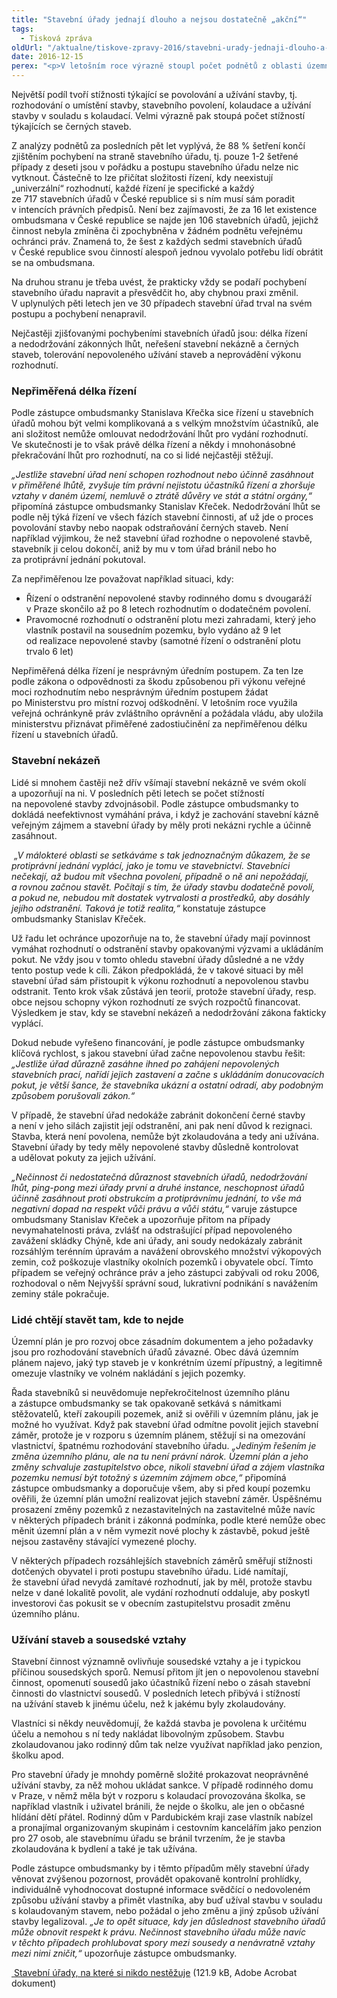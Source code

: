 ```yaml
---
title: "Stavební úřady jednají dlouho a nejsou dostatečně „akční“"
tags:
  - Tisková zpráva
oldUrl: "/aktualne/tiskove-zpravy-2016/stavebni-urady-jednaji-dlouho-a-nejsou-dostatecne-akcni"
date: 2016-12-15
perex: "<p>V letošním roce výrazně stoupl počet podnětů z oblasti územního plánování a stavebního řádu. Za jedenáct měsíců letošního roku řešil zástupce ombudsmanky už 575 podnětů k činnosti stavebních úřadů, což je o čtvrtinu víc než za celý loňský rok. Lidé si mnohem častěji ověřují, jestli je postup stavebního úřadu v pořádku, brání se proti jeho rozhodnutí nebo namítají nečinnost úřadu.</p>"
---
```


<!-- imported from the old website -->

<p>Největší podíl tvoří stížnosti týkající se povolování a užívání stavby, tj. rozhodování o umístění stavby, stavebního povolení, kolaudace a užívání stavby v souladu s kolaudací. Velmi výrazně pak stoupá počet stížností týkajících se černých staveb. </p> <p>Z analýzy podnětů za posledních pět let vyplývá, že 88 % šetření končí zjištěním pochybení na straně stavebního úřadu, tj. pouze 1-2 šetřené případy z deseti jsou v pořádku a postupu stavebního úřadu nelze nic vytknout. Částečně to lze přičítat složitosti řízení, kdy neexistují „univerzální“ rozhodnutí, každé řízení je specifické a každý ze 717 stavebních úřadů v České republice si s ním musí sám poradit v intencích právních předpisů. Není bez zajímavosti, že za 16 let existence ombudsmana v České republice se najde jen 106 stavebních úřadů, jejichž činnost nebyla zmíněna či zpochybněna v žádném podnětu veřejnému ochránci práv. Znamená to, že šest z každých sedmi stavebních úřadů v České republice svou činností alespoň jednou vyvolalo potřebu lidí obrátit se na ombudsmana.</p> <p>Na druhou stranu je třeba uvést, že prakticky vždy se podaří pochybení stavebního úřadu napravit a přesvědčit ho, aby chybnou praxi změnil. V uplynulých pěti letech jen ve 30 případech stavební úřad trval na svém postupu a pochybení nenapravil. </p> <p>Nejčastěji zjišťovanými pochybeními stavebních úřadů jsou: délka řízení a nedodržování zákonných lhůt, neřešení stavební nekázně a černých staveb, tolerování nepovoleného užívání staveb a neprovádění výkonu rozhodnutí.</p> <h3>Nepřiměřená délka řízení</h3> <p>Podle zástupce ombudsmanky Stanislava Křečka sice řízení u stavebních úřadů mohou být velmi komplikovaná a s velkým množstvím účastníků, ale ani složitost nemůže omlouvat nedodržování lhůt pro vydání rozhodnutí. Ve skutečnosti je to však právě délka řízení a někdy i mnohonásobné překračování lhůt pro rozhodnutí, na co si lidé nejčastěji stěžují.</p> <p><i>„Jestliže stavební úřad není schopen rozhodnout nebo účinně zasáhnout v přiměřené lhůtě, zvyšuje tím právní nejistotu účastníků řízení a zhoršuje vztahy v daném území, nemluvě o ztrátě důvěry ve stát a státní orgány,“</i> připomíná zástupce ombudsmanky Stanislav Křeček. Nedodržování lhůt se podle něj týká řízení ve všech fázích stavební činnosti, ať už jde o proces povolování stavby nebo naopak odstraňování černých staveb. Není například výjimkou, že než stavební úřad rozhodne o nepovolené stavbě, stavebník ji celou dokončí, aniž by mu v tom úřad bránil nebo ho za protiprávní jednání pokutoval.</p> <p>Za nepřiměřenou lze považovat například situaci, kdy:</p><ul><li>Řízení o odstranění nepovolené stavby rodinného domu s dvougaráží v Praze skončilo až po 8 letech rozhodnutím o dodatečném povolení.</li><li>Pravomocné rozhodnutí o odstranění plotu mezi zahradami, který jeho vlastník postavil na sousedním pozemku, bylo vydáno až 9 let od realizace nepovolené stavby (samotné řízení o odstranění plotu trvalo 6 let)</li></ul> <p>Nepřiměřená délka řízení je nesprávným úředním postupem. Za ten lze podle zákona o odpovědnosti za škodu způsobenou při výkonu veřejné moci rozhodnutím nebo nesprávným úředním postupem žádat po Ministerstvu pro místní rozvoj odškodnění. V letošním roce využila veřejná ochránkyně práv zvláštního oprávnění a požádala vládu, aby uložila ministerstvu přiznávat přiměřené zadostiučinění za nepřiměřenou délku řízení u stavebních úřadů.</p> <h3>Stavební nekázeň</h3> <p>Lidé si mnohem častěji než dřív všímají stavební nekázně ve svém okolí a upozorňují na ni. V posledních pěti letech se počet stížností na nepovolené stavby zdvojnásobil. Podle zástupce ombudsmanky to dokládá neefektivnost vymáhání práva, i když je zachování stavební kázně veřejným zájmem a stavební úřady by měly proti nekázni rychle a účinně zasáhnout. </p> <p><i> „V málokteré oblasti se setkáváme s tak jednoznačným důkazem, že se protiprávní jednání vyplácí, jako je tomu ve stavebnictví. Stavebníci nečekají, až budou mít všechna povolení, případně o ně ani nepožádají, a rovnou začnou stavět. Počítají s tím, že úřady stavbu dodatečně povolí, a pokud ne, nebudou mít dostatek vytrvalosti a prostředků, aby dosáhly jejího odstranění. Taková je totiž realita,“</i> konstatuje zástupce ombudsmanky Stanislav Křeček.</p> <p>Už řadu let ochránce upozorňuje na to, že stavební úřady mají povinnost vymáhat rozhodnutí o odstranění stavby opakovanými výzvami a ukládáním pokut. Ne vždy jsou v tomto ohledu stavební úřady důsledné a ne vždy tento postup vede k cíli. Zákon předpokládá, že v takové situaci by měl stavební úřad sám přistoupit k výkonu rozhodnutí a nepovolenou stavbu odstranit. Tento krok však zůstává jen teorií, protože stavební úřady, resp. obce nejsou schopny výkon rozhodnutí ze svých rozpočtů financovat. Výsledkem je stav, kdy se stavební nekázeň a nedodržování zákona fakticky vyplácí. </p> <p>Dokud nebude vyřešeno financování, je podle zástupce ombudsmanky klíčová rychlost, s jakou stavební úřad začne nepovolenou stavbu řešit: <i>„Jestliže úřad důrazně zasáhne ihned po zahájení nepovolených stavebních prací, nařídí jejich zastavení a začne s ukládáním donucovacích pokut, je větší šance, že stavebníka ukázní a ostatní odradí, aby podobným způsobem porušovali zákon.“</i></p> <p>V případě, že stavební úřad nedokáže zabránit dokončení černé stavby a není v jeho silách zajistit její odstranění, ani pak není důvod k rezignaci. Stavba, která není povolena, nemůže být zkolaudována a tedy ani užívána. Stavební úřady by tedy měly nepovolené stavby důsledně kontrolovat a udělovat pokuty za jejich užívání. </p> <p><i>„Nečinnost či nedostatečná důraznost stavebních úřadů, nedodržování lhůt, ping-pong mezi úřady první a druhé instance, neschopnost úřadů účinně zasáhnout proti obstrukcím a protiprávnímu jednání, to vše má negativní dopad na respekt vůči právu a vůči státu,“</i> varuje zástupce ombudsmany Stanislav Křeček a upozorňuje přitom na případy nevymahatelnosti práva, zvlášť na odstrašující případ nepovoleného zavážení skládky Chýně, kde ani úřady, ani soudy nedokázaly zabránit rozsáhlým terénním úpravám a navážení obrovského množství výkopových zemin, což poškozuje vlastníky okolních pozemků i obyvatele obcí. Tímto případem se veřejný ochránce práv a jeho zástupci zabývali od roku 2006, rozhodoval o něm Nejvyšší správní soud, lukrativní podnikání s navážením zeminy stále pokračuje.</p> <h3>Lidé chtějí stavět tam, kde to nejde</h3> <p>Územní plán je pro rozvoj obce zásadním dokumentem a jeho požadavky jsou pro rozhodování stavebních úřadů závazné. Obec dává územním plánem najevo, jaký typ staveb je v konkrétním území přípustný, a legitimně omezuje vlastníky ve volném nakládání s jejich pozemky. </p> <p>Řada stavebníků si neuvědomuje nepřekročitelnost územního plánu a zástupce ombudsmanky se tak opakovaně setkává s námitkami stěžovatelů, kteří zakoupili pozemek, aniž si ověřili v územním plánu, jak je možné ho využívat. Když pak stavební úřad odmítne povolit jejich stavební záměr, protože je v rozporu s územním plánem, stěžují si na omezování vlastnictví, špatnému rozhodování stavebního úřadu. <i>„Jediným řešením je změna územního plánu, ale na tu není právní nárok. Územní plán a jeho změny schvaluje zastupitelstvo obce, nikoli stavební úřad a zájem vlastníka pozemku nemusí být totožný s územním zájmem obce,“</i> připomíná zástupce ombudsmanky a doporučuje všem, aby si před koupí pozemku ověřili, že územní plán umožní realizovat jejich stavební záměr. Úspěšnému prosazení změny pozemků z nezastavitelných na zastavitelné může navíc v některých případech bránit i zákonná podmínka, podle které nemůže obec měnit územní plán a v něm vymezit nové plochy k zástavbě, pokud ještě nejsou zastavěny stávající vymezené plochy. </p> <p>V některých případech rozsáhlejších stavebních záměrů směřují stížnosti dotčených obyvatel i proti postupu stavebního úřadu. Lidé namítají, že stavební úřad nevydá zamítavé rozhodnutí, jak by měl, protože stavbu nelze v dané lokalitě povolit, ale vydání rozhodnutí oddaluje, aby poskytl investorovi čas pokusit se v obecním zastupitelstvu prosadit změnu územního plánu.</p> <h3>Užívání staveb a sousedské vztahy</h3> <p>Stavební činnost významně ovlivňuje sousedské vztahy a je i typickou příčinou sousedských sporů. Nemusí přitom jít jen o nepovolenou stavební činnost, opomenutí sousedů jako účastníků řízení nebo o zásah stavební činnosti do vlastnictví sousedů. V posledních letech přibývá i stížností na užívání staveb k jinému účelu, než k jakému byly zkolaudovány. </p> <p>Vlastníci si někdy neuvědomují, že každá stavba je povolena k určitému účelu a nemohou s ní tedy nakládat libovolným způsobem. Stavbu zkolaudovanou jako rodinný dům tak nelze využívat například jako penzion, školku apod.</p> <p>Pro stavební úřady je mnohdy poměrně složité prokazovat neoprávněné užívání stavby, za něž mohou ukládat sankce. V případě rodinného domu v Praze, v němž měla být v rozporu s kolaudací provozována školka, se například vlastník i uživatel bránili, že nejde o školku, ale jen o občasné hlídání dětí přátel. Rodinný dům v Pardubickém kraji zase vlastník nabízel a pronajímal organizovaným skupinám i cestovním kancelářím jako penzion pro 27 osob, ale stavebnímu úřadu se bránil tvrzením, že je stavba zkolaudována k bydlení a také je tak užívána.</p> <p>Podle zástupce ombudsmanky by i těmto případům měly stavební úřady věnovat zvýšenou pozornost, provádět opakovaně kontrolní prohlídky, individuálně vyhodnocovat dostupné informace svědčící o nedovoleném způsobu užívání stavby a přimět vlastníka, aby buď užíval stavbu v souladu s kolaudovaným stavem, nebo požádal o jeho změnu a jiný způsob užívání stavby legalizoval. <i>„Je to opět situace, kdy jen důslednost stavebního úřadů může obnovit respekt k právu. Nečinnost stavebního úřadu může navíc v těchto případech prohlubovat spory mezi sousedy a nenávratně vztahy mezi nimi zničit,“</i> upozorňuje zástupce ombudsmanky.</p><p><a title="Otevření do nového okna" href="https://www.ochrance.cz/fileadmin/user_upload/VOP/Tiskove_zpravy_prilohy/stavebni-urady-bez-stiznosti.pdf" target="_blank"><img alt="" src="https://www.ochrance.cz/typo3/ext/od_linkdesc/icons/pdf.gif" class="od_linkdesc_icon" /> Stavební úřady, na které si nikdo nestěžuje</a> (121.9 kB, Adobe Acrobat dokument)</p>
